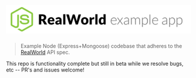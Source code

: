 # ![Node/Express/Mongoose Example App](project-logo.png)

> Example Node (Express+Mongoose) codebase that adheres to the [RealWorld](https://github.com/gothinkster/realworld-example-apps) API spec.

This repo is functionality complete but still in beta while we resolve bugs, etc -- PR's and issues welcome!
